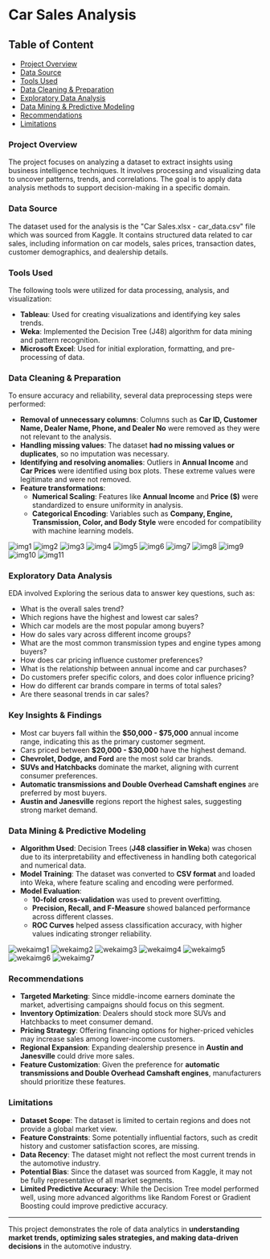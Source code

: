 # Car Sales Analysis

## Table of Content
- [Project Overview](#project-overview)
- [Data Source](#data-source)
- [Tools Used](#tools-used)
- [Data Cleaning & Preparation](#data-cleaning--preparation)
- [Exploratory Data Analysis](#exploratory-data-analysis)
- [Data Mining & Predictive Modeling](#data-mining--predictive-modeling)
- [Recommendations](#recommendations)
- [Limitations](#limitations)

### Project Overview
The project focuses on analyzing a dataset to extract insights using business intelligence techniques. It involves processing and visualizing data to uncover patterns, trends, and correlations. The goal is to apply data analysis methods to support decision-making in a specific domain.

### Data Source
The dataset used for the analysis is the "Car Sales.xlsx - car_data.csv" file which was sourced from Kaggle. It contains structured data related to car sales, including information on car models, sales prices, transaction dates, customer demographics, and dealership details. 

### Tools Used
The following tools were utilized for data processing, analysis, and visualization:
- **Tableau**: Used for creating visualizations and identifying key sales trends.
- **Weka**: Implemented the Decision Tree (J48) algorithm for data mining and pattern recognition.
- **Microsoft Excel**: Used for initial exploration, formatting, and pre-processing of data.

### Data Cleaning & Preparation
To ensure accuracy and reliability, several data preprocessing steps were performed:
- **Removal of unnecessary columns**: Columns such as **Car ID, Customer Name, Dealer Name, Phone, and Dealer No** were removed as they were not relevant to the analysis.
- **Handling missing values**: The dataset **had no missing values or duplicates**, so no imputation was necessary.
- **Identifying and resolving anomalies**: Outliers in **Annual Income** and **Car Prices** were identified using box plots. These extreme values were legitimate and were not removed.
- **Feature transformations**:
  - **Numerical Scaling**: Features like **Annual Income** and **Price ($)** were standardized to ensure uniformity in analysis.
  - **Categorical Encoding**: Variables such as **Company, Engine, Transmission, Color, and Body Style** were encoded for compatibility with machine learning models.
 
![img1](https://github.com/user-attachments/assets/a99b2c20-fca3-4fad-9e76-7b44e1f570ec)
![img2](https://github.com/user-attachments/assets/55147072-8eb1-4b79-9715-ecd9bc079e0f)
![img3](https://github.com/user-attachments/assets/33dba0bb-859c-4bdd-afec-dde705b562c6)
![img4](https://github.com/user-attachments/assets/fe497d23-bb41-44cd-b532-61f8407184bb)
![img5](https://github.com/user-attachments/assets/633b208d-d9a0-48fe-baae-1c1bd11260d2)
![img6](https://github.com/user-attachments/assets/c1e5a3fb-e606-4160-8b8b-c58a9ed8c521)
![img7](https://github.com/user-attachments/assets/b5fae740-5b78-4436-aabb-0cccb51fe4f0)
![img8](https://github.com/user-attachments/assets/96e1c4fb-9c1f-45d4-9c43-e4618a36a744)
![img9](https://github.com/user-attachments/assets/0ebf2ad7-96ce-4639-a5f2-3d79e214d352)
![img10](https://github.com/user-attachments/assets/cf748a93-6a08-42f6-967e-281f861e95a9)
![img11](https://github.com/user-attachments/assets/0779f73c-5d5f-494d-8fff-c8ba9c0d6886)
 
### Exploratory Data Analysis

EDA involved Exploring the serious data to answer key questions, such as:
- What is the overall sales trend?
- Which regions have the highest and lowest car sales?
- Which car models are the most popular among buyers?
- How do sales vary across different income groups?
- What are the most common transmission types and engine types among buyers?
- How does car pricing influence customer preferences?
- What is the relationship between annual income and car purchases?
- Do customers prefer specific colors, and does color influence pricing?
- How do different car brands compare in terms of total sales?
- Are there seasonal trends in car sales?

### Key Insights & Findings
- Most car buyers fall within the **$50,000 - $75,000** annual income range, indicating this as the primary customer segment.
- Cars priced between **$20,000 - $30,000** have the highest demand.
- **Chevrolet, Dodge, and Ford** are the most sold car brands.
- **SUVs and Hatchbacks** dominate the market, aligning with current consumer preferences.
- **Automatic transmissions and Double Overhead Camshaft engines** are preferred by most buyers.
- **Austin and Janesville** regions report the highest sales, suggesting strong market demand.

### Data Mining & Predictive Modeling
- **Algorithm Used**: Decision Trees (**J48 classifier in Weka**) was chosen due to its interpretability and effectiveness in handling both categorical and numerical data.
- **Model Training**: The dataset was converted to **CSV format** and loaded into Weka, where feature scaling and encoding were performed.
- **Model Evaluation**: 
  - **10-fold cross-validation** was used to prevent overfitting.
  - **Precision, Recall, and F-Measure** showed balanced performance across different classes.
  - **ROC Curves** helped assess classification accuracy, with higher values indicating stronger reliability.
 
![wekaimg1](https://github.com/user-attachments/assets/77841abe-31e4-46f1-995c-0310e38917b2)
![wekaimg2](https://github.com/user-attachments/assets/9283e172-9b57-442a-880b-3a9f259bb565)
![wekaimg3](https://github.com/user-attachments/assets/170a750f-1da2-4f5f-8c5d-46905772075a)
![wekaimg4](https://github.com/user-attachments/assets/8afd3cac-6655-405b-acb9-34061c228a35)
![wekaimg5](https://github.com/user-attachments/assets/c1d2ea8c-cbb1-4175-8d14-26583e64e4f4)
![wekaimg6](https://github.com/user-attachments/assets/5112c587-6584-4b30-8dd3-196f40983f0f)
![wekaimg7](https://github.com/user-attachments/assets/0dd2396e-a81e-44bb-af4e-fb9a1e24568e)

### Recommendations
- **Targeted Marketing**: Since middle-income earners dominate the market, advertising campaigns should focus on this segment.
- **Inventory Optimization**: Dealers should stock more SUVs and Hatchbacks to meet consumer demand.
- **Pricing Strategy**: Offering financing options for higher-priced vehicles may increase sales among lower-income customers.
- **Regional Expansion**: Expanding dealership presence in **Austin and Janesville** could drive more sales.
- **Feature Customization**: Given the preference for **automatic transmissions and Double Overhead Camshaft engines**, manufacturers should prioritize these features.

### Limitations
- **Dataset Scope**: The dataset is limited to certain regions and does not provide a global market view.
- **Feature Constraints**: Some potentially influential factors, such as credit history and customer satisfaction scores, are missing.
- **Data Recency**: The dataset might not reflect the most current trends in the automotive industry.
- **Potential Bias**: Since the dataset was sourced from Kaggle, it may not be fully representative of all market segments.
- **Limited Predictive Accuracy**: While the Decision Tree model performed well, using more advanced algorithms like Random Forest or Gradient Boosting could improve predictive accuracy.

---
This project demonstrates the role of data analytics in **understanding market trends, optimizing sales strategies, and making data-driven decisions** in the automotive industry.

